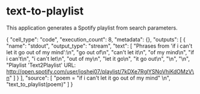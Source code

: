 # text-to-playlist
This application generates a Spotify playlist from search parameters.

{
   "cell_type": "code",
   "execution_count": 8,
   "metadata": {},
   "outputs": [
    {
     "name": "stdout",
     "output_type": "stream",
     "text": [
      "Phrases from 'if i can't let it go out of my mind':\n",
      "go out of\n",
      "can't let it\n",
      "of my mind\n",
      "if i can't\n",
      "i can't let\n",
      "out of my\n",
      "let it go\n",
      "it go out\n",
      "\n",
      "\n",
      "Playlist 'Text2Playlist' URL: http://open.spotify.com/user/joshej07/playlist/7kDXe7RglYSNoVhiKdOMzV\n"
     ]
    }
   ],
   "source": [
    "poem = \"if i can't let it go out of my mind\"    \n",
    "text_to_playlist(poem)"
   ]
  }
